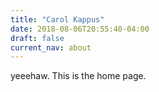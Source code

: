 ```yaml
---
title: "Carol Kappus"
date: 2018-08-06T20:55:40-04:00
draft: false
current_nav: about
---
```


yeeehaw. This is the home page.
